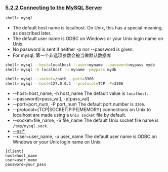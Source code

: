 ### [5.2.2 Connecting to the MySQL Server](http://dev.mysql.com/doc/refman/5.7/en/connecting.html)

~~~bash
shell> mysql
~~~

+ The default host name is localhost. On Unix, this has a special meaning, as described later.
+ The default user name is ODBC on Windows or your Unix login name on Unix.
+ No password is sent if neither -p nor --password is given.
+ For mysql, 第一个非选项参数会被当做默认数据库

~~~bash
shell> mysql --host=localhost --user=myname --password=mypass mydb
shell> mysql -h localhost -u myname -pmypass mydb
~~~

~~~bash
shell> mysql --socket=/path --port=3306
shell> mysql --host=127.0.0.1 --protocol=TCP -P=3306
~~~

+ --host=host_name, -h host_name The default value is `localhost`.
+ --password[=pass_val], -p[pass_val]
+ --port=port_num, -P port_num The default port number is `3306`.
+ --protocol={TCP|SOCKET|PIPE|MEMORY} connections on Unix to localhost are made using a `Unix socket` file by default.
+ --socket=file_name, -S file_name The default Unix socket file name is `/tmp/mysql.sock`.
+ [--ssl*](http://dev.mysql.com/doc/refman/5.7/en/secure-connection-options.html)
+ --user=user_name, -u user_name The default user name is ODBC on Windows or your Unix login name on Unix.

~~~mysql
[client]
host=host_name
user=user_name
password=your_pass
~~~
